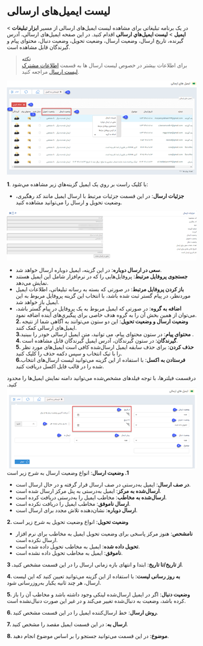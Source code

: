 # لیست ایمیل‌‌های ارسالی
در یک برنامه تبلیغاتی برای مشاهده لیست ایمیل‌های ارسالی از مسير **ابزار تبليغات** > **ایمیل** > **ليست ایمیل‌هاي ارسالی** اقدام کنيد.
 در این صفحه ایمیل‌های ارسالی، آدرس گیرنده، تاریخ ارسال، وضعیت ارسال، وضعیت تحویل، وضعیت دنبال، محتوای پیام و گیرندگان قابل مشاهده است.

>**نکته**<br>
>برای اطلاعات بیشتر در خصوص لیست ارسال ها به قسمت  [اطلاعات مشترک لیست ارسال](https://github.com/1stco/PayamGostarDocs/blob/master/Help/Marketing/sms/Send-ist/moshtarake-liste-ersal.md) مراجعه کنید.

![لیست ایمیل‌های ارسالی](ListofSentEmailsAdvertising.png)

**1**. با کليک راست بر روي يک ایمیل گزينه‌هاي زير مشاهده مي‌شود:

- **جزئیات ارسال**: در این قسمت جزئیات مرتبط با ارسال ایمیل مانند کد رهگیری، وضعیت تحویل و ارسال را می‌توانید مشاهده کنید.

 ![جزئیات ایمیل ارسالی](SendingEmailDetails.png)
- **سعی در ارسال دوباره**: در این گزينه، ایمیل دوباره ارسال خواهد شد.<br>
- **جستجوی پروفایل مرتبط**: پروفایل‌هایی را که در نرم‌افزار شامل این ایمیل هستند نمایش می‌دهد.<br>
- **باز کردن پروفایل مرتبط**: در صورتی که بسته به رسانه تبلیغاتی، اطلاعات ایمیل موردنظر، در پیام گستر ثبت شده باشد، با 
انتخاب این گزینه پروفایل مربوط به این ایمیل  باز خواهد شد.<br>
- **اضافه به گروه**: در صورتی که ایمیل مربوط به یک پروفایل در پیام گستر باشد، می‌توان از همین بخش آن را به گروه هدف خاصی برای پیگیری‌های آینده اضافه نمود.<br>
**2. وضعیت ارسال و وضعیت تحویل**: این دو ستون می‌توانند به آگاهی شما از نتیجه ایمیل‌های ارسالی کمک کنند.<br>
**3.محتوای پیام**: در ستون محتوای پیام، می توانید، متن ایمیل ارسالی خودر را ببینید .<br>
**4. گیرندگان**: در ستون گیرندگان، آدرس ایمیل گیرندگان قابل مشاهده است.<br>
**5. حذف کردن**: برای حذف سابقه ایمیل ارسال‌شده کافی است ایمیل‌های مورد نظر را با تیک انتخاب و سپس دکمه حذف را کلیک کنید.<br>
**6.فرستادن به اکسل**: با استفاده از اين گزينه می‌توانید لیست ارسال‌های انتخاب شده را در قالب فایل اکسل دریافت کنید.

درقسمت فیلترها، با توجه فیلدهای مشخص‌شده می‌توانید دامنه نمایش ایمیل‌ها را محدود کنید.
![فیلتر ایمیل‌های ارسال‌شده](FilterSentEmail.png)
**1. وضعیت ارسال**: انواع وضعیت ارسال به شرح زیر است

- **در صف ارسال**: ایمیل به‌درستی در صف ارسال قرار گرفته و در حال ارسال است.<br>
- **ارسال‌شده به مرکز**: ایمیل به‌درستی به پنل مرکز ارسال شده است.<br>
- **ارسال‌شده به مخاطب**: مخاطب ایمیل را به‌درستی دریافت کرده است.<br>
- **ارسال ناموفق**: مخاطب ایمیل را دریافت نکرده است.<br>
- **ارسال دوباره**: نشان‌دهنده تلاش مجدد برای ارسال است.

**2. وضعیت تحویل**: انواع وضعیت تحویل به شرح زیر است

- **نامشحص**: هنوز مرکز پاسخی برای وضعیت تحویل ایمیل به مخاطب برای نرم افزار ارسال نکرده است.<br>
- **تحویل داده شده**: ایمیل به مخاطب تحویل داده شده است.<br>
- **ناموفق**: ایمیل به مخاطب تحویل داده نشده است.

**3 .از تاریخ/تا تاریخ**: ابتدا و انتهای بازه زمانی ارسال را در این قسمت مشخص کنید.

**4. به روز رسانی لیست**: با استفاده از این گزینه می‌توانید تعیین کنید که این لیست ارسال، هر چند ثانیه یکبار به‌روزرسانی شود.

**5. وضعیت دنبال**: اگر در ایمیل ارسال‌شده لینکی وجود داشته باشد و مخاطب آن را باز کرده باشد، وضعیت به دنبال‌شده تغییر می‌کند و در غیر این صورت دنبال‌نشده است. 

**6. روش ارسال**: خط ارسال‌کننده ایمیل را در این قسمت مشخص کنید.

**7. ارسال به**: در این قسمت ایمیل مقصد را مشخص کنید.

**8. موضوع**: در این قسمت می‌توانید جستجو را بر اساس موضوع انجام دهید.